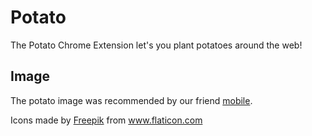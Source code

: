 # Potato

The Potato Chrome Extension let's you plant potatoes around the web!

## Image

The potato image was recommended by our friend [mobile][0].

<div>Icons made by <a href="https://www.freepik.com" title="Freepik">Freepik</a> from <a href="https://www.flaticon.com/" title="Flaticon">www.flaticon.com</a></div>

[0]: x
